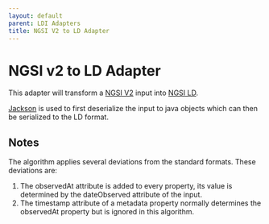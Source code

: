 ```yaml
---
layout: default
parent: LDI Adapters
title: NGSI V2 to LD Adapter
---
```


# NGSI v2 to LD Adapter

This adapter will transform a [NGSI V2] input into [NGSI LD].

[Jackson] is used to first deserialize the input to java objects which can then be serialized to the LD format.

## Notes

The algorithm applies several deviations from the standard formats. These deviations are:

1. The observedAt attribute is added to every property,
   its value is determined by the dateObserved attribute of the input.
2. The timestamp attribute of a metadata property normally determines the observedAt property but is ignored in this algorithm.

[NGSI V2]: https://fiware.github.io/specifications/ngsiv2/stable/
[NGSI LD]: https://ngsi-ld-tutorials.readthedocs.io/en/latest/
[Jackson]: https://github.com/FasterXML/jackson
